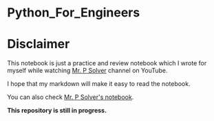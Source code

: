 # Python_For_Engineers
# **Disclaimer**

This notebook is  just a practice and review notebook which I wrote for myself while watching [Mr. P Solver](https://www.youtube.com/@MrPSolver) channel on YouTube.

I hope that my markdown will make it easy to read the notebook.

You can also check [Mr. P Solver's notebook](https://github.com/lukepolson/youtube_channel).

<strong>This repository is still in progress.</strong> 
